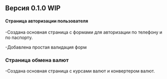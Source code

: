 ## Версия 0.1.0 WIP

#### Страница авторизации пользователя

-Создана основная страница с формами для авторизации по телефону и по паспорту.

-Добавлена простая валидация форм

### Страница обмена валют

-Создана основная страница с курсами валют и конвертером валют.
